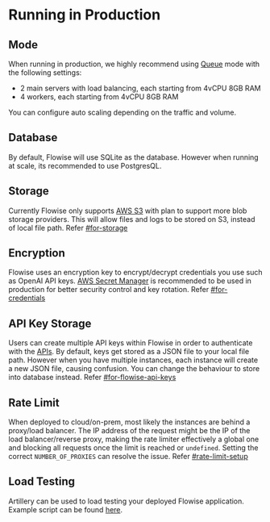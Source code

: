 # Running in Production

## Mode

When running in production, we highly recommend using [Queue](running-flowise-using-queue.md) mode with the following settings:

* 2 main servers with load balancing, each starting from 4vCPU 8GB RAM
* 4 workers, each starting from 4vCPU 8GB RAM

You can configure auto scaling depending on the traffic and volume.

## Database

By default, Flowise will use SQLite as the database. However when running at scale, its recommended to use PostgresQL.

## Storage

Currently Flowise only supports [AWS S3](https://aws.amazon.com/s3/) with plan to support more blob storage providers. This will allow files and logs to be stored on S3, instead of local file path. Refer [#for-storage](environment-variables.md#for-storage "mention")

## Encryption

Flowise uses an encryption key to encrypt/decrypt credentials you use such as OpenAI API keys. [AWS Secret Manager](https://aws.amazon.com/secrets-manager/) is recommended to be used in production for better security control and key rotation. Refer [#for-credentials](environment-variables.md#for-credentials "mention")

## API Key Storage

Users can create multiple API keys within Flowise in order to authenticate with the [APIs](broken-reference). By default, keys get stored as a JSON file to your local file path. However when you have multiple instances, each instance will create a new JSON file, causing confusion. You can change the behaviour to store into database instead. Refer [#for-flowise-api-keys](environment-variables.md#for-flowise-api-keys "mention")

## Rate Limit

When deployed to cloud/on-prem, most likely the instances are behind a proxy/load balancer. The IP address of the request might be the IP of the load balancer/reverse proxy, making the rate limiter effectively a global one and blocking all requests once the limit is reached or `undefined`. Setting the correct `NUMBER_OF_PROXIES` can resolve the issue. Refer [#rate-limit-setup](rate-limit.md#rate-limit-setup "mention")

## Load Testing

Artillery can be used to load testing your deployed Flowise application. Example script can be found [here](https://github.com/FlowiseAI/Flowise/blob/main/artillery-load-test.yml).
